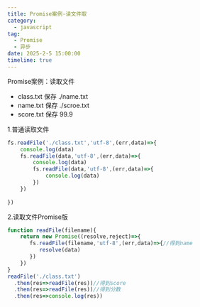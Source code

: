```yaml
---
title: Promise案例-读文件取
category:
  - javascript
tag: 
  - Promise
  - 异步
date: 2025-2-5 15:00:00
timeline: true
---
```

Promise案例：读取文件
<!-- more -->

- class.txt 保存  ./name.txt
- name.txt  保存  ./scroe.txt
- score.txt 保存  99.9

1.普通读取文件

```js
fs.readFile('./class.txt','utf-8',(err,data)=>{
    console.log(data)
    fs.readFile(data,'utf-8',(err,data)=>{
        console.log(data)
        fs.readFile(data,'utf-8',(err,data)=>{
            console.log(data)
        })
    })
   
})
```

2.读取文件Promise版

```js
function readFile(filename){
    return new Promise((resolve,reject)=>{
       fs.readFile(filename,'utf-8',(err,data)=>{//得到name
          resolve(data)
       })
    })
}
readFile('./class.txt')
  .then(res=>readFile(res))//得到score
  .then(res=>readFile(res))//得到分数
  .then(res=>console.log(res))
```
